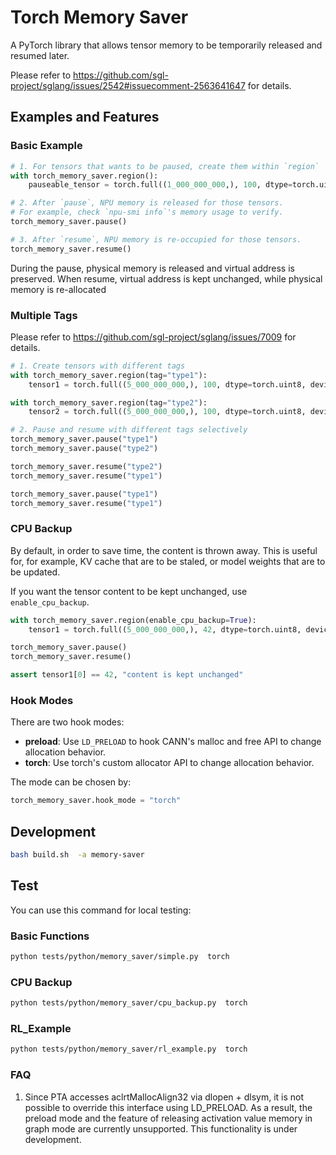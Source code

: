 # Torch Memory Saver

A PyTorch library that allows tensor memory to be temporarily released and resumed later.

Please refer to https://github.com/sgl-project/sglang/issues/2542#issuecomment-2563641647 for details.

## Examples and Features

### Basic Example

```python
# 1. For tensors that wants to be paused, create them within `region`
with torch_memory_saver.region():
    pauseable_tensor = torch.full((1_000_000_000,), 100, dtype=torch.uint8, device='npu')

# 2. After `pause`, NPU memory is released for those tensors.
# For example, check `npu-smi info`'s memory usage to verify.
torch_memory_saver.pause()

# 3. After `resume`, NPU memory is re-occupied for those tensors.
torch_memory_saver.resume()
```

During the pause, physical memory is released and virtual address is preserved. When resume, virtual address is kept unchanged, while physical memory is re-allocated

### Multiple Tags

Please refer to https://github.com/sgl-project/sglang/issues/7009 for details.

```python
# 1. Create tensors with different tags
with torch_memory_saver.region(tag="type1"):
    tensor1 = torch.full((5_000_000_000,), 100, dtype=torch.uint8, device='npu')

with torch_memory_saver.region(tag="type2"):
    tensor2 = torch.full((5_000_000_000,), 100, dtype=torch.uint8, device='npu')

# 2. Pause and resume with different tags selectively
torch_memory_saver.pause("type1")
torch_memory_saver.pause("type2")

torch_memory_saver.resume("type2")
torch_memory_saver.resume("type1")

torch_memory_saver.pause("type1")
torch_memory_saver.resume("type1")
```

### CPU Backup

By default, in order to save time, the content is thrown away. This is useful for, for example, KV cache that are to be staled, or model weights that are to be updated.

If you want the tensor content to be kept unchanged, use `enable_cpu_backup`.

```python
with torch_memory_saver.region(enable_cpu_backup=True):
    tensor1 = torch.full((5_000_000_000,), 42, dtype=torch.uint8, device='npu')

torch_memory_saver.pause()
torch_memory_saver.resume()

assert tensor1[0] == 42, "content is kept unchanged"
```

### Hook Modes

There are two hook modes:

* **preload**: Use `LD_PRELOAD` to hook CANN's malloc and free API to change allocation behavior.
* **torch**: Use torch's custom allocator API to change allocation behavior.

The mode can be chosen by:

```python
torch_memory_saver.hook_mode = "torch"
```

## Development

```bash
bash build.sh  -a memory-saver
```

## Test
You can use this command for local testing:

### Basic Functions
```bash
python tests/python/memory_saver/simple.py  torch
```

### CPU Backup
```bash
python tests/python/memory_saver/cpu_backup.py  torch
```

### RL_Example
```bash
python tests/python/memory_saver/rl_example.py  torch
```

### FAQ
1. Since PTA accesses aclrtMallocAlign32 via dlopen + dlsym, it is not possible to override this interface using LD_PRELOAD. As a result, the preload mode and the feature of releasing activation value memory in graph mode are currently unsupported. This functionality is under development.


